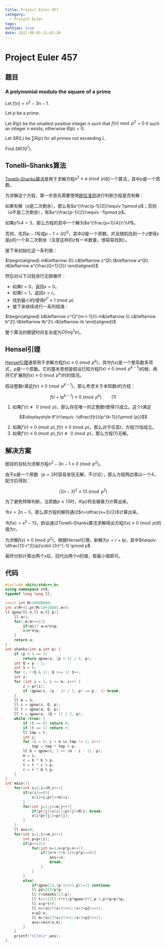 ```yaml
---
title: Project Euler 457
category:
  - Project Euler
tags:
mathjax: true
date: 2022-08-05 21:41:26
---
```


<escape><!-- more --></escape>

# Project Euler 457

## 题目

### A polynomial modulo the square of a prime

Let $f(n) = n^2 - 3n - 1$.

Let $p$ be a prime.

Let $R(p)$ be the smallest positive integer $n$ such that $f(n) \bmod p^2 = 0$ if such an integer $n$ exists, otherwise $R(p) = 0$.

Let $SR(L)$ be $\sum R(p)$ for all primes not exceeding $L$.

Find $SR(10^7)$.

## Tonelli–Shanks算法

[Tonelli–Shanks算法](https://en.wikipedia.org/wiki/Tonelli%E2%80%93Shanks_algorithm)是用于求解方程$x^2\equiv a\pmod p$的一个算法，其中$p$是一个质数。

为求解这个方程，第一步首先需要使用[欧拉准则](https://en.wikipedia.org/wiki/Euler%27s_criterion)进行判断方程是否有解：

如果有解（$a$是二次剩余），那么有$a^{\frac{p-1}{2}}\equiv 1\pmod p$；否则（$a$不是二次剩余），有$a^{\frac{p-1}{2}}\equiv -1\pmod p$。

如果$p\% 4=3$，那么方程的其中一个解为$a^{\frac{p+1}{4}}\%P$。

否则，先将$p-1$写成$p-1=Q2^S$，其中$Q$是一个奇数。并且随机找到一个$z$使得$z$是$p$的一个非二次剩余（注意这样的$z$有一半数量，很容易找到）。

接下来初始化这一系列值：

$\begin{aligned}
m&\leftarrow S\\
c&\leftarrow z^Q\\
t&\leftarrow a^Q\\
r&\leftarrow a^{\frac{Q+1}{2}}
\end{aligned}$

然后对以下过程进行无限循环：

- 如果$t=0$，返回$x=0$。
- 如果$t=1$，返回$x=r$。
- 找到最小的$i$使得$t^{2^i}\equiv 1\pmod p$
- 接下来继续进行一系列赋值：

$\begin{aligned}
b&\leftarrow c^{2^{m-i-1}}\\
m&\leftarrow i\\
c&\leftarrow b^2\\
t&\leftarrow tb^2\\
r&\leftarrow rb
\end{aligned}$

整个算法的期望时间复杂度为$O(\log^2 p)$。

## Hensel引理

[Hensel引理](https://en.wikipedia.org/wiki/Hensel%27s_lemma#Hensel_lifting)通常用于求解方程$f(x)\equiv 0\pmod {p^k}$，其中$f(x)$是一个整系数多项式，$p$是一个质数。它的基本思想是假设已知方程$f(x)\equiv 0\pmod {p^{k-1}}$的根，再将它扩展到$f(x)\equiv 0 \pmod {p^k}$时的情况。

假设整数$r$满足$f(r)\equiv0 \pmod {p^{k-1}}$，那么考虑关于未知数$t$的方程：

$$f(r+tp^{k-1})\equiv 0\pmod {p^k}\qquad(1)$$

1. 如果$f'(r)\not\equiv 0\pmod p$，那么存在唯一的正整数$t$使得$(1)$成立。这个$t$满足

$$\displaystyle tf'(r)\equiv -\dfrac{f(r)}{p^{k-1}}{\pmod {p}}$$

2. 如果$f'(r)\equiv 0\pmod p,f(r)\equiv0\pmod p$，那么对于任意$t$，方程$(1)$恒成立。
3. 如果$f'(r)\equiv 0\pmod p,f(r)\not\equiv0\pmod p$，那么方程$(1)$无解。

## 解决方案

题目的目标为求解方程$n^2-3n-1\equiv 0\pmod {p^2}$。

由于$p$是一个质数（$p=2$时容易发现无解，不讨论），那么方程两边乘以一个$4$，配方后得到：

$$(2n-3)^2\equiv13\pmod {p^2}$$

为了避免特殊判断，当质数$p\le 13$时，$R(p)$将会被暴力计算出来。

令$x=2n-3$，那么原方程的解将通过$n=\dfrac{x+3}{2}$计算出来。

令$f(x)=x^2-13$，假设通过Tonelli–Shanks算法求解得出方程$f(x)\equiv0{\pmod p}$的值为$r$。

为求解$f(x)\equiv0 \pmod {p^2}$，根据Hensel引理，新解为$x=r+tp$，其中$t\equiv \dfrac{13-r^2}{p}\cdot (2r)^{-1} \pmod p$

最终分别计算出两个$x$后，回代出两个$n$的值，取最小值即可。

## 代码

```C++
#include <bits/stdc++.h>
using namespace std;
typedef long long ll;

const int M=10000000;
int v[M+4],pr[M/10+1000],m=0;
ll qpow(ll n,ll m,ll p){
    ll a=1;
    for(;m;m>>=1){
        if(m&1) a=a*n%p;
        n=n*n%p;
    }
    return a;
}
int shanks(int a,int p) {
    if (p % 4 == 3)
        return qpow(a, (p + 1) / 4, p);
    int Q = p - 1;
    int S = 0;
    for (; !(Q & 1); Q >>= 1) S++;
    int z;
    for (int i = 1; i <= m; i++) {
        z = pr[i];
        if (qpow(z, (p - 1) / 2, p) == p - 1) break;
    }
    ll m = S;
    ll c = qpow(z, Q, p);
    ll t = qpow(a, Q, p);
    ll r = qpow(a, (Q + 1) / 2, p);
    while (true) {
        if (t == 0) return 0;
        if (t == 1) return r;
        ll tmp = t;
        int i;
        for (i = 0; i < m && tmp != 1; i++)
            tmp = tmp * tmp % p;
        ll b = qpow(c, 1 << (m - i - 1), p);
        m = i;
        c = b * b % p;
        t = t * c % p;
        r = r * b % p;
    }
}
int main(){
    for(int i=2;i<=M;i++){
        if(v[i]==0){
            v[i]=i;pr[++m]=i;
        }
        for(int j=1;j<=m;j++){
            if(pr[j]>v[i]||pr[j]>M/i) break;
            v[i*pr[j]]=pr[j];
        }
    }
    ll ans=0;
    for(int i=1;i<=m;i++){
        int p=pr[i];
        if(p<=13){
            for(int n=1;n<p*p;n++){
                if((n*n-3*n-1)%(p*p)==0){
                    ans+=n;
                    break;
                }
            }
        }
        else{
            if(qpow(13,(p-1)>>1,p)!=1) continue;
            ll p2=1ll*p*p;
            ll r=shanks(13,p);
            ll t=((13ll-r*r)/p*qpow(r*2,p-2,p)%p+p)%p;
            ll x=p*t+r;
            ll n=(x&1?(x+3)>>1:(x+3+p2)>>1);
            x=p2-x;
            ll m=(x&1?(x+3)>>1:(x+3+p2)>>1);
            ans+=min(n,m);
        }
    }
    printf("%lld\n",ans);
}

```
